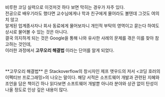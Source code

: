 
비루한 코딩 실력으로 이것저것 하다 보면 막히는 경우가 자주 있다.<br>
전공으로 배우기라도 했다면 교수님에게나 학과 친구에게 물어라도 볼텐데 그것도 여의치 않고<br>
알게된 업계종사자나 회사 동료에게 물어보자니 개인적 부탁의 영역이고 묻는다 하여도 상시로 물어볼 수 있는 것은 아니다.<br>
결국 의지하게 되는 것은 Google을 통해 나와 유사한 사례의 문제를 겪은 이를 찾아 참고하는 것인데,<br>
이러한 과정에서 **고무오리 해결법** 이라는 단어를 알게 되었다.<br>
<br>



<br>
**고무오리 해결법** 은 Stackoverflow의 창시자인 제프 앳우드의 저서 <코딩 호러의 이펙티브 프로그래밍>의 나오는 말이다.
해당 서적은 소프트웨어 개발과 관련된 지혜와 조언을 담은 책이긴 하나 읽다보면
소프트웨어 개발뿐 아니라 분야와 상관 없이 탄성이 나올 정도로 인상 깊은 내용이 많다.
